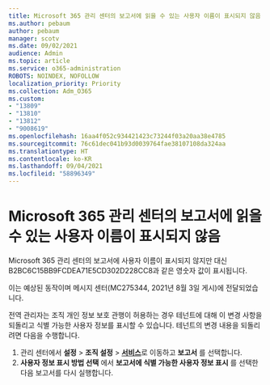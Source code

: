 ```yaml
---
title: Microsoft 365 관리 센터의 보고서에 읽을 수 있는 사용자 이름이 표시되지 않음
ms.author: pebaum
author: pebaum
manager: scotv
ms.date: 09/02/2021
audience: Admin
ms.topic: article
ms.service: o365-administration
ROBOTS: NOINDEX, NOFOLLOW
localization_priority: Priority
ms.collection: Adm_O365
ms.custom:
- "13809"
- "13810"
- "13812"
- "9008619"
ms.openlocfilehash: 16aa4f052c934421423c73244f03a20aa38e4785
ms.sourcegitcommit: 76c61dec041b93d0039764fae38107108da324aa
ms.translationtype: HT
ms.contentlocale: ko-KR
ms.lasthandoff: 09/04/2021
ms.locfileid: "58896349"
---
```

# <a name="reports-in-microsoft-365-admin-center-do-not-show-readable-username"></a>Microsoft 365 관리 센터의 보고서에 읽을 수 있는 사용자 이름이 표시되지 않음

Microsoft 365 관리 센터의 보고서에 사용자 이름이 표시되지 않지만 대신 B2BC6C15BB9FCDEA71E5CD302D228CC8과 같은 영숫자 값이 표시됩니다.

이는 예상된 동작이며 메시지 센터(MC275344, 2021년 8월 3일 게시)에 전달되었습니다. 

전역 관리자는 조직 개인 정보 보호 관행이 허용하는 경우 테넌트에 대해 이 변경 사항을 되돌리고 식별 가능한 사용자 정보를 표시할 수 있습니다. 테넌트의 변경 내용을 되돌리려면 다음을 수행합니다.

1. 관리 센터에서 **설정** > **조직 설정** > [**서비스**](https://admin.microsoft.com/Adminportal/Home#/Settings/Services)로 이동하고 **보고서** 를 선택합니다. 
1. **사용자 정보 표시 방법 선택** 에서 **보고서에 식별 가능한 사용자 정보 표시** 를 선택한 다음 보고서를 다시 실행합니다.